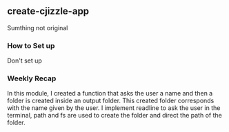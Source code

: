## create-cjizzle-app

Sumthing not original

### How to Set up

Don't set up

### Weekly Recap

In this module, I created a function that asks the user a name and then a folder is created inside an output folder. This created folder corresponds with the name given by the user. I implement readline to ask the user in the terminal, path and fs are used to create the folder and direct the path of the folder.
